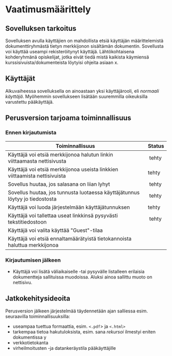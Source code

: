 # Vaatimusmäärittely
## Sovelluksen tarkoitus
Sovelluksen avulla käyttäjien on mahdollista etsiä käyttäjän määrittelemistä dokumenttiryhmästä tietyn merkkijonon sisältämän dokumentin. Sovellusta voi käyttää useampi rekisteröitynyt käyttäjä. Lähtökohtaisena kohderyhmänä opiskelijat, jotka eivät tiedä mistä kaikista käymiensä kurssisivuista/dokumenteista löytyisi ohjeita asiaan x.
## Käyttäjät
Alkuvaiheessa sovelluksella on ainoastaan yksi käyttäjärooli, eli *normaali käyttäjä*. Myöhemmin sovellukseen lisätään suuremmilla oikeuksilla varustettu pääkäyttäjä.
## Perusversion tarjoama toiminnallisuus
### Ennen kirjautumista
Toiminnallisuus | Status
--------------- | ------
Käyttäjä voi etsiä merkkijonoa halutun linkin viittaamasta nettisivusta | tehty
Käyttäjä voi etsiä merkkijonoa useista linkkien viittaamista nettisivuista | tehty
Sovellus huutaa, jos salasana on liian lyhyt | tehty
Sovellus huutaa, jos tunnusta luotaessa käyttäjätunnus löytyy jo tiedostosta | tehty
Käyttäjä voi luoda järjestelmään käyttäjätunnuksen | tehty
Käyttäjä voi tallettaa useat linkkinsä pysyvästi tekstitiedostoon | tehty
Käyttäjä voi valita käyttää "Guest"-tilaa |
Käyttäjä voi etsiä ennaltamäärätyistä tietokannoista haluttua merkkijonoa |

### Kirjautumisen jälkeen
* Käyttäjä voi lisätä väliaikaiselle -tai pysyvälle listalleen erilaisia dokumentteja sallituissa muodoissa. Aluksi ainoa sallittu muoto on nettisivu.
## Jatkokehitysideoita
Perusversion jälkeen järjestelmää täydennetään ajan salliessa esim. seuraavilla toiminnallisuuksilla:
* useampaa tuettua formaattia, esim. `<.pdf`> ja `<.html>`
* tarkempaa tietoa hakutuloksista, esim. sana *rekursoi* ilmestyi eniten dokumentissa y
* verkkotietokanta
* virheilmoitusten -ja datankeräystila pääkäyttäjille
